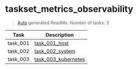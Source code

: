 # taskset_metrics_observability

> [Auto](https://github.com/codeaprendiz/learn_fullstack/blob/main/home/php/intermediate/taskset_intermediate_php/task_004_createGlobalMarkdownTable/generate-readme.php) generated ReadMe. Number of tasks: 3

| Task     | Description                                                              |
|----------|--------------------------------------------------------------------------|
| task_001 | [task_001_host](taskset_metrics_observability/task_001_host)             |
| task_002 | [task_002_system](taskset_metrics_observability/task_002_system)         |
| task_003 | [task_003_kubernetes](taskset_metrics_observability/task_003_kubernetes) |
